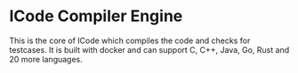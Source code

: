 # ICode Compiler Engine

This is the core of ICode which compiles the code and checks for testcases. It is built with docker and can support C, C++, Java, Go, Rust and 20 more languages.